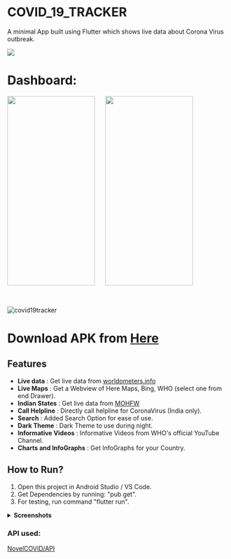 # COVID_19_TRACKER
A minimal App built using Flutter which shows live data about Corona Virus outbreak.


<img src="https://github.com/madhavtripathi05/COVID_19_TRACKER/blob/master/assets/screenshots/cov.jpeg" >


# Dashboard:

<span>
 <img height=433 width=200 src="https://github.com/madhavtripathi05/COVID_19_TRACKER/blob/master/assets/screenshots/screen%20(11).png" />
 &nbsp;&nbsp;&nbsp;&nbsp;
  <img height=433 width=200 src="https://github.com/madhavtripathi05/COVID_19_TRACKER/blob/master/assets/screenshots/screen%20(12).png" />
</span>

&nbsp;

![covid19tracker](https://img.shields.io/badge/COVID__19__TRACKER-v1.0-green)

# Download APK from [Here](https://drive.google.com/open?id=1WzI6s1jNgByYEzU7Hc-tuvs5QzBi16hJ)

## Features
* __Live data__ : Get live data from [worldometers.info](https://www.worldometers.info/coronavirus/)
* __Live Maps__ : Get a Webview of Here Maps, Bing, WHO (select one from end Drawer).
* __Indian States__ : Get live data from [MOHFW](https://www.mohfw.gov.in/)
* __Call Helpline__ : Directly call helpline for CoronaVirus (India only).
* __Search__ : Added Search Option for ease of use.
* __Dark Theme__ : Dark Theme to use during night.
* __Informative Videos__ : Informative Videos from WHO's official YouTube Channel.
* __Charts and InfoGraphs__ : Get InfoGraphs for your Country.

## How to Run?
 1) Open this project in Android Studio / VS Code.
 2) Get Dependencies by running: "pub get".
 3) For testing, run command "flutter run".

<details>
  <summary><strong>Screenshots</strong></summary> 
  <img height=400 width=200 src="https://github.com/madhavtripathi05/COVID_19_TRACKER/blob/master/assets/screenshots/screen%20(1).png" />
  <img height=400 width=200 src="https://github.com/madhavtripathi05/COVID_19_TRACKER/blob/master/assets/screenshots/screen%20(2).png" />
  <img height=400 width=200 src="https://github.com/madhavtripathi05/COVID_19_TRACKER/blob/master/assets/screenshots/screen%20(3).png" />
  <img height=400 width=200 src="https://github.com/madhavtripathi05/COVID_19_TRACKER/blob/master/assets/screenshots/screen%20(4).png" />
  <img height=400 width=200 src="https://github.com/madhavtripathi05/COVID_19_TRACKER/blob/master/assets/screenshots/screen%20(5).png" />
  <img height=400 width=200 src="https://github.com/madhavtripathi05/COVID_19_TRACKER/blob/master/assets/screenshots/screen%20(6).png" />
   <img height=400 width=200 src="https://github.com/madhavtripathi05/COVID_19_TRACKER/blob/master/assets/screenshots/screen%20(7).png" />
  <img height=400 width=200 src="https://github.com/madhavtripathi05/COVID_19_TRACKER/blob/master/assets/screenshots/screen%20(8).png" />
  <img height=400 width=200 src="https://github.com/madhavtripathi05/COVID_19_TRACKER/blob/master/assets/screenshots/screen%20(9).png" />
  <img height=400 width=200 src="https://github.com/madhavtripathi05/COVID_19_TRACKER/blob/master/assets/screenshots/screen%20(10).png" />
  <img height=400 width=200 src="https://github.com/madhavtripathi05/COVID_19_TRACKER/blob/master/assets/screenshots/screen%20(11).png" />
  <img height=400 width=200 src="https://github.com/madhavtripathi05/COVID_19_TRACKER/blob/master/assets/screenshots/screen%20(12).png" />

   <img height=433 width=200 src="https://github.com/madhavtripathi05/COVID_19_TRACKER/blob/master/assets/screenshots/screen%20(25).png" />
    <img height=433 width=200 src="https://github.com/madhavtripathi05/COVID_19_TRACKER/blob/master/assets/screenshots/screen%20(26).png" />
</details>

### API used:
[NovelCOVID/API](https://github.com/NovelCOVID/API)
